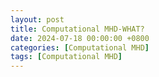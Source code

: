 ```yaml
---
layout: post
title: Computational MHD-WHAT?
date: 2024-07-18 00:00:00 +0800
categories: [Computational MHD]
tags: [Computational MHD]
---
```

